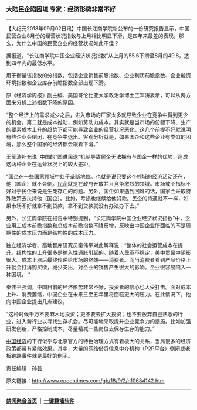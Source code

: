 ### 大陆民企陷困境 专家：经济形势非常不好
------------------------

<p>【大纪元2018年09月02日讯】中国长江商学院新公布的一份研究报告显示，中国民营企业8月份的经营状况指数与上月相比明显下滑，是四年来最差的表现。那么，为什么中国的民营企业的经营状况如此不佳？</p>
<p>据报道，“长江商学院中国企业经济状况指数”从上月的55.6下滑至8月的49.8，达到四年内的最低水平。</p>
<p>用于衡量该指数的分指数，包括企业销售前瞻指数、企业利润前瞻指数、企业融资环境指数和企业库存前瞻指数全部出现下滑。</p>
<p>原《经济学周报》副主编、美国哥伦比亚大学政治学博士王军涛表示，可以从两方面来分析上述指数下降的原因。</p>
<p>“整个经济上的需求减少之后，进入市场的厂家太多就导致企业在竞争中得到更少的机会。第二就是成本推动，例如劳动力成本。其实就是当市场的份额下降、生产的要素成本上升的趋势下都可能导致企业的经营状况恶化。这几个前提不好就说明有些企业会倒闭，在竞争中退出。客观分析就是，如果国企和这些企业有类似的困境，那么整个国家的经济都会跟着下滑。”</p>
<p>王军涛补充说  中国的“国进民退”机制导致<a href="http://www.epochtimes.com/gb/tag/%E6%B0%91%E4%BC%81.html">民企</a>无法拥有与国企一样的优势，造成这两种企业在运营状况上的较大差距。</p>
<p>“国企在一些国家领域中处于垄断地位。也就是说只要这个领域的经济活动还在，他（国企）就不会倒。<a href="http://www.epochtimes.com/gb/tag/%E6%B0%91%E4%BC%81.html">民企</a>就是在政府开放并且竞争激烈的领域。市场或个指标不好对于民企来说是生死存亡的问题。另外，国企如果遇到困难的话，国家会采取特殊政策去扶持他（国企）。比如，亏损也继续给他贷款。民企的待遇就不一样，如果市场不好就拿不到贷款，拿不到贷款就没有办法办下去。”</p>
<p>另外，长江商学院在报告中特别提到，“长江商学院中国企业经济状况指数”中，企业用工成本前瞻指数和总成本前瞻指数不降反增，反映出中国企业所面临的不是周期性的成本压力而是结构性的成本压力。</p>
<p>独立经济学者、高地智库研究员秦伟平对此解释说：“整体的社会运营成本在提升。结构性的上升很多是输入性通胀引起的。随着人民币不稳定，美中贸易中阴影很大。成本上涨后最终传递给市场的终端——消费者。而当消费者看到产品价格上升就会打消购买欲，减少支出，对企业的销售产生很大的影响。企业很容易陷入一种困境。 ”</p>
<p>秦伟平强调，中国目前的经济形势非常不好，投资者的信心也大受打击。面对成本上升、消费萎缩，中国企业在未来三至五年里将面临更大的压力。在此情况下，他向中国企业提出几点建议。</p>
<p>“这种时候千万不要麻木地投资；更不要去扩大投资；也不要放弃自己熟悉的行业，进入新行业以寻找生存机会。尽可能地采取提升企业竞争力的措施。比如加强研发创新，严格控制成本，尽量精减一些岗位去保存生存的能力。”</p>
<p><a href="http://www.epochtimes.com/gb/tag/%E4%B8%AD%E5%9B%BD%E7%BB%8F%E6%B5%8E.html">中国经济</a>的下行似乎与北京官方的特色治理方式有着极大的关系，当局很多的经济政策都带有紧缩效果。其中，大量的网络借贷信息中介机构（P2P平台）倒闭或老板跑路事件就是最好的例子。</p>
<p>责任编辑：孙芸</p>

原文链接：http://www.epochtimes.com/gb/18/9/2/n10684142.htm


------------------------
#### [禁闻聚合首页](https://github.com/gfw-breaker/banned-news/blob/master/README.md) &nbsp;|&nbsp;  [一键翻墙软件](https://github.com/gfw-breaker/nogfw/blob/master/README.md)